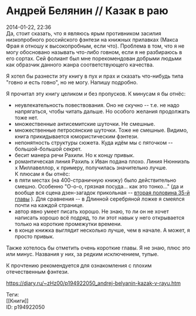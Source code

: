Андрей Белянин // Казак в раю
==============================

   
 2014-01-22, 22:36   
  Да, стоит сказать, что я являюсь ярым противником засилия низкопробного российского фэнтези на книжных прилавках (Макса Фрая я отношу к высокопробным, если что). Проблема в том, что я не могу обосновано называть что-либо говном, если я не разбираюсь в его сортах. Сей фолиант был мне порекомендован добрыми людьми как образчик данного жанра соответствующего качества.   
   
 Я хотел бы разнести эту книгу в пух и прах и сказать что-нибудь типа "говно и есть говно", но не могу. Напишу подробно.   
   
 Я прочитал эту книгу целиком и без пропусков. К минусам я бы отнёс:   
 - неувлекательность повествования. Оно не скучно -- т.е. не надо напрягаться, чтобы читать дальше. Но особого желания продолжать тоже нет.   
 - множественные антисемитские шуточки. Не смешные.   
 - множественные петросянские шуточки. Тоже не смешные. Видимо, книга прикидывается юмористическим фэнтези.   
 - непонятность структуры сюжета. Куда идём мы с пяточком -- большой-большой секрет.   
 - бесит манера речи Рахили. Но к концу привык.   
 - романтическая линия Рахиль x Иван подана плохо. Линия Нюнниэль x Миллавеллор, к примеру, получилась значительно лучше.   
 К плюсам я бы отнёс:   
 - в пяти местах (на 400-страничную книжу) было действительно смешно. Особенно "О-о-о, грязная посуда... как это тонко..." (да и вообще вся сцена дзен-загадок прикольная --  [вторая половина 35-й главы](https://lib.rus.ec/b/259194/read#t35)  ). Для сравнения -- в Длинной серебряной ложке я смеялся почти на каждой странице.   
 - автор явно умеет писать хорошо. Не знаю, то ли он не хочет написать хорошо всё подряд, то ли этот навык у него открывается только на короткие промежутки времени.   
 - в конце книжка выглядит несколько лучше, чем в начале. А может, я просто привык.   
   
 Также хотелось бы отметить очень короткие главы. Я не знаю, плюс это или минус. Названия у них, за редким исключением, тупые.   
   
 К прочтению рекомендуется для ознакомления с плохим отечественным фэнтези.   
    
 <https://diary.ru/~zHz00/p194922050_andrej-belyanin-kazak-v-rayu.htm>   
   
 Теги:   
 [[Книги]]   
 ID: p194922050